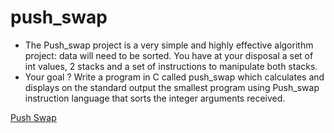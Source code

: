 # push_swap

- The Push_swap project is a very simple and highly effective algorithm project: data will
need to be sorted. You have at your disposal a set of int values, 2 stacks and a set of
instructions to manipulate both stacks.
- Your goal ? Write a program in C called push_swap which calculates and displays
on the standard output the smallest program using Push_swap instruction language that
sorts the integer arguments received.

<a href=“https://medium.com/@jamierobertdawson/push-swap-the-least-amount-of-moves-with-two-stacks-d1e76a71789a/“>Push Swap</a>
